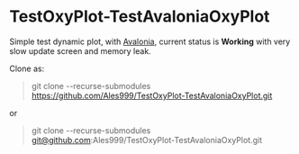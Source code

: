 # TestOxyPlot-TestAvaloniaOxyPlot

Simple test dynamic plot, with [Avalonia](https://github.com/AvaloniaUI/Avalonia),
current status is **Working** with very slow update screen and memory leak.


Clone as:

> git clone --recurse-submodules https://github.com/Ales999/TestOxyPlot-TestAvaloniaOxyPlot.git

or

> git clone --recurse-submodules git@github.com:Ales999/TestOxyPlot-TestAvaloniaOxyPlot.git
